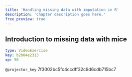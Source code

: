 ```yaml
---
title: 'Handling missing data with imputation in R'
description: 'Chapter description goes here.'
free_preview: true
---
```


## Introduction to missing data with mice

```yaml
type: VideoExercise
key: b2b04e2313
xp: 50
```

`@projector_key`
7f3002bc5fc4ccdff32c9d6cdb715bc7

